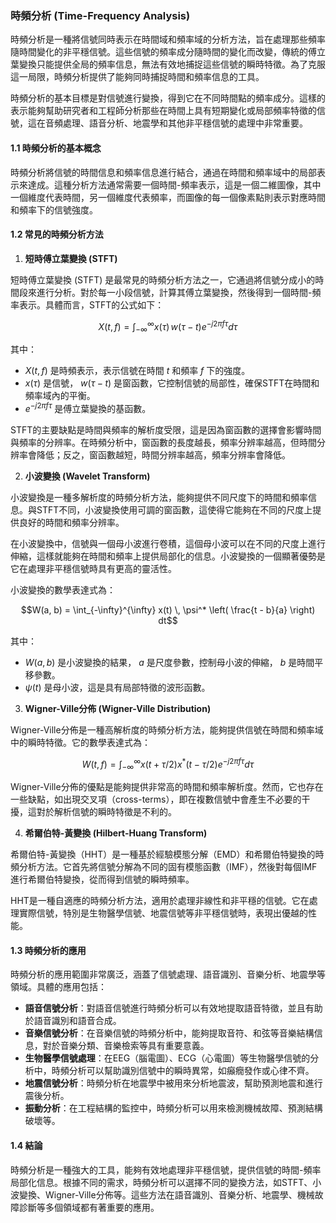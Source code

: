 ### 時頻分析 (Time-Frequency Analysis)

時頻分析是一種將信號同時表示在時間域和頻率域的分析方法，旨在處理那些頻率隨時間變化的非平穩信號。這些信號的頻率成分隨時間的變化而改變，傳統的傅立葉變換只能提供全局的頻率信息，無法有效地捕捉這些信號的瞬時特徵。為了克服這一局限，時頻分析提供了能夠同時捕捉時間和頻率信息的工具。

時頻分析的基本目標是對信號進行變換，得到它在不同時間點的頻率成分。這樣的表示能夠幫助研究者和工程師分析那些在時間上具有短期變化或局部頻率特徵的信號，這在音頻處理、語音分析、地震學和其他非平穩信號的處理中非常重要。

#### 1.1 **時頻分析的基本概念**

時頻分析將信號的時間信息和頻率信息進行結合，通過在時間和頻率域中的局部表示來達成。這種分析方法通常需要一個時間-頻率表示，這是一個二維圖像，其中一個維度代表時間，另一個維度代表頻率，而圖像的每一個像素點則表示對應時間和頻率下的信號強度。

#### 1.2 **常見的時頻分析方法**

1. **短時傅立葉變換 (STFT)**

短時傅立葉變換 (STFT) 是最常見的時頻分析方法之一，它通過將信號分成小的時間段來進行分析。對於每一小段信號，計算其傅立葉變換，然後得到一個時間-頻率表示。具體而言，STFT的公式如下：


$$X(t, f) = \int_{-\infty}^{\infty} x(\tau) \, w(\tau - t) e^{-j2\pi f \tau} d\tau$$


其中：
-  $`X(t, f)`$  是時頻表示，表示信號在時間  $`t`$  和頻率  $`f`$  下的強度。
-  $`x(\tau)`$  是信號， $`w(\tau - t)`$  是窗函數，它控制信號的局部性，確保STFT在時間和頻率域內的平衡。
-  $`e^{-j2\pi f \tau}`$  是傅立葉變換的基函數。

STFT的主要缺點是時間與頻率的解析度受限，這是因為窗函數的選擇會影響時間與頻率的分辨率。在時頻分析中，窗函數的長度越長，頻率分辨率越高，但時間分辨率會降低；反之，窗函數越短，時間分辨率越高，頻率分辨率會降低。

2. **小波變換 (Wavelet Transform)**

小波變換是一種多解析度的時頻分析方法，能夠提供不同尺度下的時間和頻率信息。與STFT不同，小波變換使用可調的窗函數，這使得它能夠在不同的尺度上提供良好的時間和頻率分辨率。

在小波變換中，信號與一個母小波進行卷積，這個母小波可以在不同的尺度上進行伸縮，這樣就能夠在時間和頻率上提供局部化的信息。小波變換的一個顯著優勢是它在處理非平穩信號時具有更高的靈活性。

小波變換的數學表達式為：


$$W(a, b) = \int_{-\infty}^{\infty} x(t) \, \psi^* \left( \frac{t - b}{a} \right) dt$$


其中：
-  $`W(a, b)`$  是小波變換的結果， $`a`$  是尺度參數，控制母小波的伸縮， $`b`$  是時間平移參數。
-  $`\psi(t)`$  是母小波，這是具有局部特徵的波形函數。

3. **Wigner-Ville分佈 (Wigner-Ville Distribution)**

Wigner-Ville分佈是一種高解析度的時頻分析方法，能夠提供信號在時間和頻率域中的瞬時特徵。它的數學表達式為：


$$W(t, f) = \int_{-\infty}^{\infty} x(t + \tau/2) x^*(t - \tau/2) e^{-j 2 \pi f \tau} d\tau$$


Wigner-Ville分佈的優點是能夠提供非常高的時間和頻率解析度。然而，它也存在一些缺點，如出現交叉項（cross-terms），即在複數信號中會產生不必要的干擾，這對於解析信號的瞬時特徵是不利的。

4. **希爾伯特-黃變換 (Hilbert-Huang Transform)**

希爾伯特-黃變換（HHT）是一種基於經驗模態分解（EMD）和希爾伯特變換的時頻分析方法。它首先將信號分解為不同的固有模態函數（IMF），然後對每個IMF進行希爾伯特變換，從而得到信號的瞬時頻率。

HHT是一種自適應的時頻分析方法，適用於處理非線性和非平穩的信號。它在處理實際信號，特別是生物醫學信號、地震信號等非平穩信號時，表現出優越的性能。

#### 1.3 **時頻分析的應用**

時頻分析的應用範圍非常廣泛，涵蓋了信號處理、語音識別、音樂分析、地震學等領域。具體的應用包括：

- **語音信號分析**：對語音信號進行時頻分析可以有效地提取語音特徵，並且有助於語音識別和語音合成。
- **音樂信號分析**：在音樂信號的時頻分析中，能夠提取音符、和弦等音樂結構信息，對於音樂分類、音樂檢索等具有重要意義。
- **生物醫學信號處理**：在EEG（腦電圖）、ECG（心電圖）等生物醫學信號的分析中，時頻分析可以幫助識別信號中的瞬時異常，如癲癇發作或心律不齊。
- **地震信號分析**：時頻分析在地震學中被用來分析地震波，幫助預測地震和進行震後分析。
- **振動分析**：在工程結構的監控中，時頻分析可以用來檢測機械故障、預測結構破壞等。

#### 1.4 **結論**

時頻分析是一種強大的工具，能夠有效地處理非平穩信號，提供信號的時間-頻率局部化信息。根據不同的需求，時頻分析可以選擇不同的變換方法，如STFT、小波變換、Wigner-Ville分佈等。這些方法在語音識別、音樂分析、地震學、機械故障診斷等多個領域都有著重要的應用。